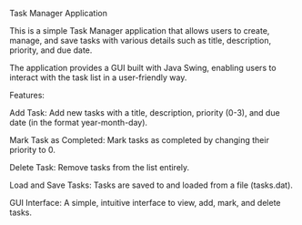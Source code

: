 Task Manager Application

This is a simple Task Manager application that allows users to create, manage, and save tasks with various details such as title, description, priority, and due date.

The application provides a GUI built with Java Swing, enabling users to interact with the task list in a user-friendly way.

Features:

Add Task: Add new tasks with a title, description, priority (0-3), and due date (in the format year-month-day).

Mark Task as Completed: Mark tasks as completed by changing their priority to 0.

Delete Task: Remove tasks from the list entirely.

Load and Save Tasks: Tasks are saved to and loaded from a file (tasks.dat).

GUI Interface: A simple, intuitive interface to view, add, mark, and delete tasks.
